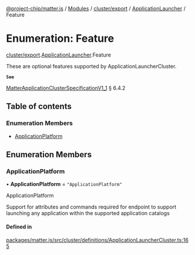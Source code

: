 [@project-chip/matter.js](../README.md) / [Modules](../modules.md) / [cluster/export](../modules/cluster_export.md) / [ApplicationLauncher](../modules/cluster_export.ApplicationLauncher.md) / Feature

# Enumeration: Feature

[cluster/export](../modules/cluster_export.md).[ApplicationLauncher](../modules/cluster_export.ApplicationLauncher.md).Feature

These are optional features supported by ApplicationLauncherCluster.

**`See`**

[MatterApplicationClusterSpecificationV1_1](../interfaces/spec_export.MatterApplicationClusterSpecificationV1_1.md) § 6.4.2

## Table of contents

### Enumeration Members

- [ApplicationPlatform](cluster_export.ApplicationLauncher.Feature.md#applicationplatform)

## Enumeration Members

### ApplicationPlatform

• **ApplicationPlatform** = ``"ApplicationPlatform"``

ApplicationPlatform

Support for attributes and commands required for endpoint to support launching any application within the
supported application catalogs

#### Defined in

[packages/matter.js/src/cluster/definitions/ApplicationLauncherCluster.ts:165](https://github.com/project-chip/matter.js/blob/dfd1dc35/packages/matter.js/src/cluster/definitions/ApplicationLauncherCluster.ts#L165)
